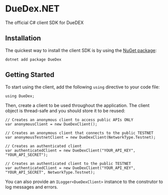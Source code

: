 # DueDex.NET

The official C# client SDK for DueDEX

## Installation

The quickest way to install the client SDK is by using the [NuGet package](https://www.nuget.org/packages/DueDex/):

    dotnet add package DueDex

## Getting Started

To start using the client, add the following `using` directive to your code file:

    using DueDex;

Then, create a client to be used throughout the application. The client object is thread-safe and you should store it to be reused:

    // Creates an anonymous client to access public APIs ONLY
    var anonymousClient = new DueDexClient();

    // Creates an anonymous client that connects to the public TESTNET
    var anonymousTestnetClient = new DueDexClient(NetworkType.Testnet);

    // Creates an authenticated client
    var authenticatedClient = new DueDexClient("YOUR_API_KEY", "YOUR_API_SECRET");

    // Creates an authenticated client to the public TESTNET
    var authenticatedClient = new DueDexClient("YOUR_API_KEY", "YOUR_API_SECRET", NetworkType.Testnet);

You can also provide an `ILogger<DueDexClient>` instance to the construtor to log messages and errors.